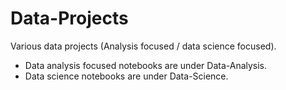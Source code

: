 # Data-Projects
Various data projects (Analysis focused / data science focused).
- Data analysis focused notebooks are under Data-Analysis.
- Data science notebooks are under Data-Science.
